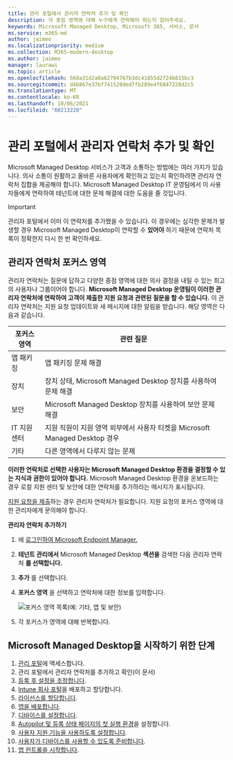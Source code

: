 ```yaml
---
title: 관리 포털에서 관리자 연락처 추가 및 확인
description: 각 중점 영역에 대해 누구에게 연락해야 하는지 알려주세요.
keywords: Microsoft Managed Desktop, Microsoft 365, 서비스, 문서
ms.service: m365-md
author: jaimeo
ms.localizationpriority: medium
ms.collection: M365-modern-desktop
ms.author: jaimeo
manager: laurawi
ms.topic: article
ms.openlocfilehash: 568a31d2a0a62704767b3dc41855d2f24b815bc3
ms.sourcegitcommit: d4b867e37bf741528ded7fb289e4f6847228d2c5
ms.translationtype: MT
ms.contentlocale: ko-KR
ms.lasthandoff: 10/06/2021
ms.locfileid: "60213220"
---
```

# <a name="add-and-verify-admin-contacts-in-the-admin-portal"></a>관리 포털에서 관리자 연락처 추가 및 확인

Microsoft Managed Desktop 서비스가 고객과 소통하는 방법에는 여러 가지가 있습니다. 의사 소통이 원활하고 올바른 사용자에게 확인하고 있는지 확인하려면 관리자 연락처 집합을 제공해야 합니다. Microsoft Managed Desktop IT 운영팀에서 이 사용자들에게 연락하여 테넌트에 대한 문제 해결에 대한 도움을 줄 것입니다.

> [!IMPORTANT]
> 관리자 포털에서 이미 이 연락처를 추가했을 수 있습니다. 이 경우에는 심각한 문제가 발생할 경우 Microsoft Managed Desktop이 연락할 수 **있어야** 하기 때문에 연락처 목록이 정확한지 다시 한 번 확인하세요.

## <a name="admin-contact-areas-of-focus"></a>관리자 연락처 포커스 영역

관리자 연락처는 질문에 답하고 다양한 중점 영역에 대한 의사 결정을 내릴 수 있는 최고의 사용자나 그룹이어야 합니다. **Microsoft Managed Desktop 운영팀이 이러한 관리자 연락처에 연락하여 고객이 제출한 지원 요청과 관련된 질문을 할 수 있습니다.** 이 관리자 연락처는 지원 요청 업데이트와 새 메시지에 대한 알림을 받습니다. 해당 영역은 다음과 같습니다.

포커스 영역 | 관련 질문
--- | ---
앱 패키징 | 앱 패키징 문제 해결
장치 | 장치 상태, Microsoft Managed Desktop 장치를 사용하여 문제 해결
보안 | Microsoft Managed Desktop 장치를 사용하여 보안 문제 해결
IT 지원 센터 | 지원 직원이 지원 영역 외부에서 사용자 티켓을 Microsoft Managed Desktop 경우 
기타 | 다른 영역에서 다루지 않는 문제

**이러한 연락처로 선택한 사용자는 Microsoft Managed Desktop 환경을 결정할 수 있는 지식과 권한이 있어야 합니다.** Microsoft Managed Desktop 환경을 온보드하는 경우 로컬 지원 센터 및 보안에 대한 연락처를 추가하라는 메시지가 표시됩니다. 

[지원 요청을 제출](../service-description/support.md)하는 경우 관리자 연락처가 필요합니다. 지원 요청의 포커스 영역에 대한 관리자에게 문의해야 합니다.

**관리자 연락처 추가하기**

1. 에 [로그인하여 Microsoft Endpoint Manager.](https://endpoint.microsoft.com)

2. **테넌트 관리에서** Microsoft Managed Desktop **섹션을** 검색한 다음 관리자 연락처 **를 선택합니다.**

3. **추가** 를 선택합니다.

4. **포커스 영역** 을 선택하고 연락처에 대한 정보를 입력합니다. 

    ![포커스 영역 목록(예: 기타, 앱 및 보안)](../../media/areaoffocus.png)

5. 각 포커스가 영역에 대해 반복합니다.

## <a name="steps-to-get-started-with-microsoft-managed-desktop"></a>Microsoft Managed Desktop을 시작하기 위한 단계

1. [관리 포털](access-admin-portal.md)에 액세스합니다.
1. 관리 포털에서 관리자 연락처를 추가하고 확인(이 문서)
1. [등록 후 설정을 조정합니다](conditional-access.md).
1. [Intune 회사 포털](company-portal.md)을 배포하고 할당합니다.
1. [라이선스를 할당합니다](assign-licenses.md).
1. [앱을 배포합니다](deploy-apps.md).
1. [디바이스를 설정합니다](set-up-devices.md).
1. [Autopilot 및 등록 상태 페이지의 첫 실행 환경](esp-first-run.md)을 설정합니다.
1. [사용자 지원 기능을 사용하도록 설정합니다](enable-support.md).
1. [사용자가 디바이스를 사용할 수 있도록 준비합니다](get-started-devices.md).
1. [앱 컨트롤을 시작합니다](get-started-app-control.md).